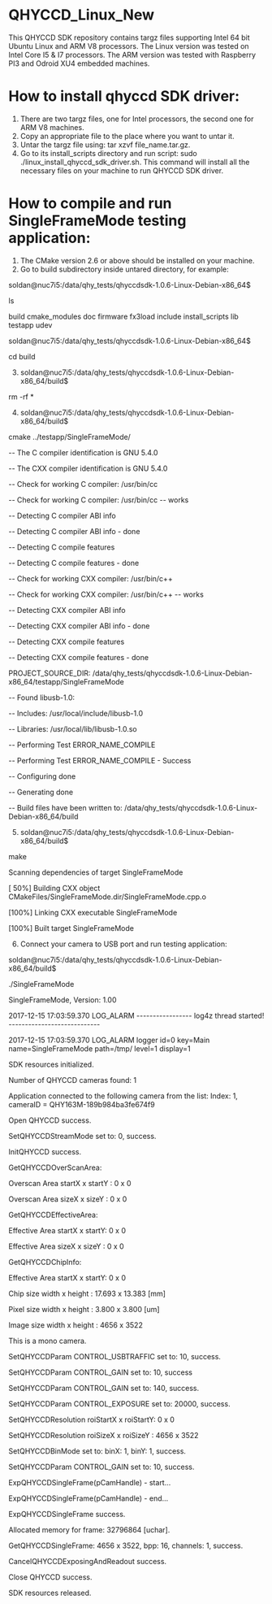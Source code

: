 # QHYCCD_Linux_New
This QHYCCD SDK repository contains targz files supporting Intel 64 bit Ubuntu Linux and ARM V8 processors. 
The Linux version was tested on Intel Core I5 & I7 processors. The ARM version was tested with Raspberry PI3 
and Odroid XU4 embedded machines. 

# How to install qhyccd SDK driver:

1. There are two targz files, one for Intel processors, the second one for ARM V8 machines.
2. Copy an appropriate file to the place where you want to untar it.
3. Untar the targz file using: tar xzvf file_name.tar.gz.
4. Go to its install_scripts directory and run script: sudo ./linux_install_qhyccd_sdk_driver.sh. 
This command will install all the necessary files on your machine to run QHYCCD SDK driver.

# How to compile and run SingleFrameMode testing application:
1. The CMake version 2.6 or above should be installed on your machine.
2. Go to build subdirectory inside untared directory, for example:

soldan@nuc7i5:/data/qhy_tests/qhyccdsdk-1.0.6-Linux-Debian-x86_64$ 

ls

build  cmake_modules  doc  firmware  fx3load  include  install_scripts  lib  testapp  udev

soldan@nuc7i5:/data/qhy_tests/qhyccdsdk-1.0.6-Linux-Debian-x86_64$ 

cd build

3. soldan@nuc7i5:/data/qhy_tests/qhyccdsdk-1.0.6-Linux-Debian-x86_64/build$ 

rm -rf *

4. soldan@nuc7i5:/data/qhy_tests/qhyccdsdk-1.0.6-Linux-Debian-x86_64/build$ 

cmake ../testapp/SingleFrameMode/

-- The C compiler identification is GNU 5.4.0

-- The CXX compiler identification is GNU 5.4.0

-- Check for working C compiler: /usr/bin/cc

-- Check for working C compiler: /usr/bin/cc -- works

-- Detecting C compiler ABI info

-- Detecting C compiler ABI info - done

-- Detecting C compile features

-- Detecting C compile features - done

-- Check for working CXX compiler: /usr/bin/c++

-- Check for working CXX compiler: /usr/bin/c++ -- works

-- Detecting CXX compiler ABI info

-- Detecting CXX compiler ABI info - done

-- Detecting CXX compile features

-- Detecting CXX compile features - done

PROJECT_SOURCE_DIR: /data/qhy_tests/qhyccdsdk-1.0.6-Linux-Debian-x86_64/testapp/SingleFrameMode

-- Found libusb-1.0:

--   Includes: /usr/local/include/libusb-1.0

--   Libraries: /usr/local/lib/libusb-1.0.so

-- Performing Test ERROR_NAME_COMPILE

-- Performing Test ERROR_NAME_COMPILE - Success

-- Configuring done

-- Generating done

-- Build files have been written to: /data/qhy_tests/qhyccdsdk-1.0.6-Linux-Debian-x86_64/build

5. soldan@nuc7i5:/data/qhy_tests/qhyccdsdk-1.0.6-Linux-Debian-x86_64/build$ 

make

Scanning dependencies of target SingleFrameMode

[ 50%] Building CXX object CMakeFiles/SingleFrameMode.dir/SingleFrameMode.cpp.o

[100%] Linking CXX executable SingleFrameMode

[100%] Built target SingleFrameMode

6. Connect your camera to USB port and run testing application:

soldan@nuc7i5:/data/qhy_tests/qhyccdsdk-1.0.6-Linux-Debian-x86_64/build$ 

./SingleFrameMode

SingleFrameMode, Version: 1.00

2017-12-15 17:03:59.370 LOG_ALARM -----------------  log4z thread started!   ---------------------------- 

2017-12-15 17:03:59.370 LOG_ALARM logger id=0 key=Main name=SingleFrameMode path=/tmp/ level=1 display=1   

SDK resources initialized.

Number of QHYCCD cameras found: 1 

Application connected to the following camera from the list: Index: 1,  cameraID = QHY163M-189b984ba3fe674f9

Open QHYCCD success.

SetQHYCCDStreamMode set to: 0, success.

InitQHYCCD success.

GetQHYCCDOverScanArea:

Overscan Area startX x startY : 0 x 0

Overscan Area sizeX  x sizeY  : 0 x 0

GetQHYCCDEffectiveArea:

Effective Area startX x startY: 0 x 0

Effective Area sizeX  x sizeY : 0 x 0

GetQHYCCDChipInfo:

Effective Area startX x startY: 0 x 0

Chip  size width x height     : 17.693 x 13.383 [mm]

Pixel size width x height     : 3.800 x 3.800 [um]

Image size width x height     : 4656 x 3522

This is a mono camera.

SetQHYCCDParam CONTROL_USBTRAFFIC set to: 10, success.

SetQHYCCDParam CONTROL_GAIN set to: 10, success

SetQHYCCDParam CONTROL_GAIN set to: 140, success.

SetQHYCCDParam CONTROL_EXPOSURE set to: 20000, success.

SetQHYCCDResolution roiStartX x roiStartY: 0 x 0

SetQHYCCDResolution roiSizeX  x roiSizeY : 4656 x 3522

SetQHYCCDBinMode set to: binX: 1, binY: 1, success.

SetQHYCCDParam CONTROL_GAIN set to: 10, success.

ExpQHYCCDSingleFrame(pCamHandle) - start...

ExpQHYCCDSingleFrame(pCamHandle) - end...

ExpQHYCCDSingleFrame success.

Allocated memory for frame: 32796864 [uchar].

GetQHYCCDSingleFrame: 4656 x 3522, bpp: 16, channels: 1, success.

CancelQHYCCDExposingAndReadout success.

Close QHYCCD success.

SDK resources released.
